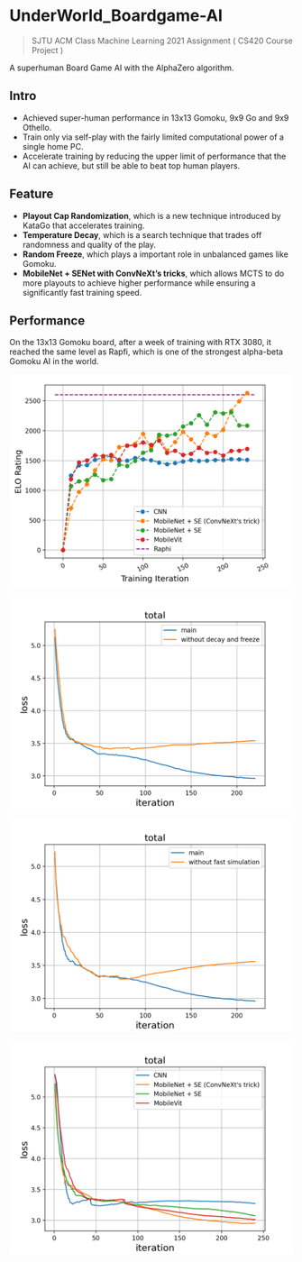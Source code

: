 # UnderWorld_Boardgame-AI
> SJTU ACM Class Machine Learning 2021 Assignment ( CS420 Course Project )

A superhuman Board Game AI with the AlphaZero algorithm.


## Intro

- Achieved super-human performance in 13x13 Gomoku, 9x9 Go and 9x9 Othello.
- Train only via self-play with the fairly limited computational power of a single home PC.
- Accelerate training by reducing the upper limit of performance that the AI can achieve, but still be able to beat top human players.

## Feature
 - **Playout Cap Randomization**, which is a new technique introduced by KataGo that accelerates training.
 - **Temperature Decay**, which is a search technique that trades off randomness and quality of the play.
 - **Random Freeze**, which plays a important role in unbalanced games like Gomoku.
 - **MobileNet + SENet with ConvNeXt’s tricks**, which allows MCTS to do more playouts to achieve higher performance while ensuring a significantly fast training speed.
 

## Performance
On the 13x13 Gomoku board, after a week of training with RTX 3080, it reached the same level as Rapfi, which is one of the strongest alpha-beta Gomoku AI in the world.

![](images/figure4.png)

![](images/figure1_2.png)

![](images/figure2_2.png)

![](images/figure3_2.png)